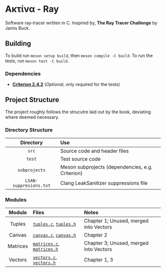 # Ακτίνα - Ray
Software ray-tracer written in C.
Inspired by, **The Ray Tracer Challenge** by Jamis Buck.

## Building
To build run `meson setup build`, then `meson compile -C build`.
To run the tests, run `meson test -C build`.

### Dependencies
- [**Criterion 2.4.2**](https://github.com/Snaipe/Criterion/releases/tag/v2.4.2) (*Optional*, only required for the tests)

## Project Structure
The project roughly follows the strucutre laid out by the book, deviating where deemed necessary.

### Directory Structure

Directory              | Use
:---------------------:|:------------------------------------------------
`src`                  | Source code and header files
`test`                 | Test source code
`subprojects`          | Meson subprojects (dependencies, e.g. Criterion)
`LSAN-suppresions.txt` | Clang LeakSanitizer suppressions file

### Modules

Module   | Files | Notes
:-------:|:---------------------------------------------------------------|:--------------------------------------
Tuples   | [`tuples.c`](src/tuples.c), [`tuples.h`](src/tuples.h)         | Chapter 1; Unused, merged into Vectors
Canvas   | [`canvas.c`](src/canvas.c), [`canvas.h`](src/canvas.h)         | Chapter 2
Matrices | [`matrices.c`](src/matrices.c), [`matrices.h`](src/matrices.h) | Chapter 3; Unused, merged into Vectors
Vectors  | [`vectors.c`](src/vectors.c), [`vectors.h`](src/vectors.h)     | Chapter 1, 3
